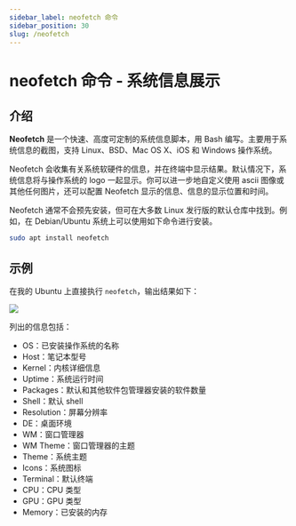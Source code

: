 ```yaml
---
sidebar_label: neofetch 命令
sidebar_position: 30
slug: /neofetch
---
```


# neofetch 命令 - 系统信息展示



## 介绍

**Neofetch** 是一个快速、高度可定制的系统信息脚本，用 Bash 编写。主要用于系统信息的截图，支持 Linux、BSD、Mac OS X、iOS 和 Windows 操作系统。

Neofetch 会收集有关系统软硬件的信息，并在终端中显示结果。默认情况下，系统信息将与操作系统的 logo 一起显示。你可以进一步地自定义使用 ascii 图像或其他任何图片，还可以配置 Neofetch 显示的信息、信息的显示位置和时间。

Neofetch 通常不会预先安装，但可在大多数 Linux 发行版的默认仓库中找到。例如，在 Debian/Ubuntu 系统上可以使用如下命令进行安装。

```bash
sudo apt install neofetch
```



## 示例

在我的 Ubuntu 上直接执行 `neofetch`，输出结果如下：

![](https://static.getiot.tech/neofetch.png#center)

列出的信息包括：

- OS：已安装操作系统的名称
- Host：笔记本型号
- Kernel：内核详细信息
- Uptime：系统运行时间
- Packages：默认和其他软件包管理器安装的软件数量
- Shell：默认 shell
- Resolution：屏幕分辨率
- DE：桌面环境
- WM：窗口管理器
- WM Theme：窗口管理器的主题
- Theme：系统主题
- Icons：系统图标
- Terminal：默认终端
- CPU：CPU 类型
- GPU：GPU 类型
- Memory：已安装的内存





